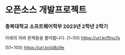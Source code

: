 # 오픈소스 개발프로젝트
### 충북대학교 소프트웨어학부 2023년 2학년 2학기

아래의 자바 문제들을 풀어봅니다.
(1~50)    https://url.kr/ftnu7s


(51~100)  https://url.kr/pl8z9e
